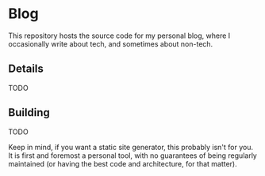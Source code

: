 # Blog

This repository hosts the source code for my personal blog, where I occasionally write about tech, and sometimes about non-tech.

## Details

TODO

## Building

TODO

Keep in mind, if you want a static site generator, this probably isn't for you. It is first and foremost a personal tool, with no guarantees of being regularly maintained (or having the best code and architecture, for that matter).
